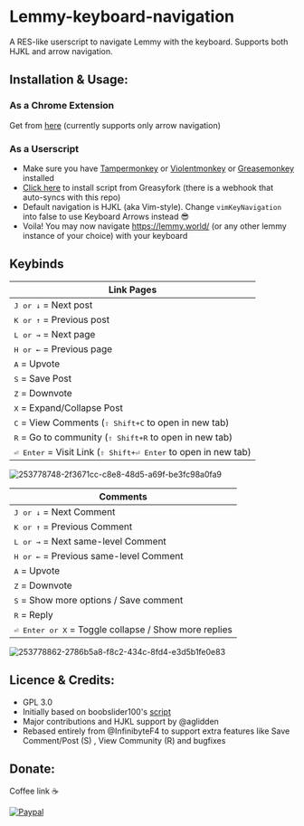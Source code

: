 # Lemmy-keyboard-navigation
A RES-like userscript to navigate Lemmy with the keyboard. Supports both HJKL and arrow navigation.

## Installation & Usage:
### As a Chrome Extension
Get from [here](https://chrome.google.com/webstore/detail/lemmy-keyboard-navigator/lamoeoaekeeklbcekclbceaeafjkdhbi) (currently supports only arrow navigation)

### As a Userscript
- Make sure you have [Tampermonkey](https://www.tampermonkey.net/) or [Violentmonkey](https://violentmonkey.github.io/) or [Greasemonkey](https://addons.mozilla.org/en-US/firefox/addon/greasemonkey/) installed 
- [Click here](https://greasyfork.org/en/scripts/470498-lemmy-keyboard-navigation) to install script from Greasyfork (there is a webhook that auto-syncs with this repo)
- Default navigation is HJKL (aka Vim-style). Change `vimKeyNavigation` into false to use Keyboard Arrows instead 😎
- Voila! You may now navigate https://lemmy.world/ (or any other lemmy instance of your choice) with your keyboard



## Keybinds

|                         Link Pages                                |
|----------------------------------------------------------------------|
| <kbd>J or ↓</kbd> = Next post                                |
| <kbd>K or ↑</kbd> = Previous post                          |
| <kbd>L or →</kbd> = Next page                  |
| <kbd>H or ←</kbd> = Previous page                |
| <kbd>A</kbd> = Upvote                                                |
| <kbd>S</kbd> = Save Post                                               |
| <kbd>Z</kbd> = Downvote                                              |
| <kbd>X</kbd> = Expand/Collapse Post                                       |
| <kbd>C</kbd> = View Comments (<kbd>⇧ Shift+C</kbd> to open in new tab)  |
| <kbd>R</kbd> = Go to community (<kbd>⇧ Shift+R</kbd> to open in new tab)                                                 |
| <kbd>⏎ Enter</kbd> = Visit Link (<kbd>⇧ Shift+⏎ Enter</kbd> to open in new tab)                                     |

![253778748-2f3671cc-c8e8-48d5-a69f-be3fc98a0fa9](https://github.com/vmavromatis/Lemmy-keyboard-navigation/assets/8668731/fc8ccf2a-f204-4897-82ef-0458509c1f83)



|                         Comments                                 |
|----------------------------------------------------------------------|
| <kbd>J or ↓</kbd> = Next Comment                                 |
| <kbd>K or ↑</kbd> = Previous Comment                           |
| <kbd>L or →</kbd> = Next same-level Comment                    |
| <kbd>H or ←</kbd> = Previous same-level Comment                |
| <kbd>A</kbd> = Upvote                                                |
| <kbd>Z</kbd> = Downvote                                              |
| <kbd>S</kbd> = Show more options / Save comment                                                |
| <kbd>R</kbd> = Reply                                                 |
| <kbd>⏎ Enter or X</kbd> = Toggle collapse / Show more replies                                    |

![253778862-2786b5a8-f8c2-434c-8fd4-e3d5b1fe0e83](https://github.com/vmavromatis/Lemmy-keyboard-navigation/assets/8668731/9f7191df-f9c0-4ef3-8528-79af781cd434)


## Licence & Credits: 
- GPL 3.0
- Initially based on boobslider100's [script](https://lemmy.world/post/10035360)
- Major contributions and HJKL support by @aglidden
- Rebased entirely from @InfinibyteF4 to support extra features like Save Comment/Post (S) , View Community (R) and bugfixes

## Donate: 
Coffee link ☕

[![Paypal](https://www.paypalobjects.com/en_GB/i/btn/btn_donate_LG.gif)](https://www.paypal.com/cgi-bin/webscr?cmd=_donations&business=bill%2emavromatis%40gmail%2ecom&lc=GB&currency_code=GBP&bn=PP%2dDonationsBF%3abtn_donate_LG%2egif%3aNonHosted)

